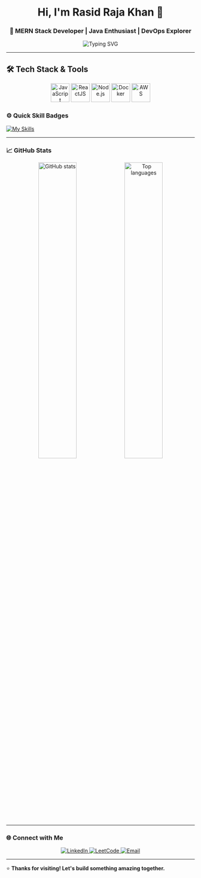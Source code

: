 <h1 align="center">Hi, I'm Rasid Raja Khan 👋</h1>
<h3 align="center">🚀 MERN Stack Developer | Java Enthusiast | DevOps Explorer</h3>

<p align="center">
  <img src="https://readme-typing-svg.demolab.com?font=Fira+Code&size=18&pause=1000&color=00ADB5&center=true&vCenter=true&width=440&lines=Building+Scalable+Web+Apps;Solving+DSA+on+LeetCode;Deploying+on+AWS+%26+Docker;Exploring+CI%2FCD+Pipelines;Learning+and+Collaborating" alt="Typing SVG" />
</p>

---

## 🛠️ Tech Stack & Tools

<p align="center">
  <!-- Static 3D-style icons -->
  <img src="https://raw.githubusercontent.com/your-username/assets/main/js-3d-icon.png" alt="JavaScript" width="50px"/>
  <img src="https://raw.githubusercontent.com/your-username/assets/main/react-3d-icon.png" alt="ReactJS" width="50px"/>
  <img src="https://raw.githubusercontent.com/your-username/assets/main/nodejs-3d-icon.png" alt="Node.js" width="50px"/>
  <img src="https://raw.githubusercontent.com/your-username/assets/main/docker-3d-icon.png" alt="Docker" width="50px"/>
  <img src="https://raw.githubusercontent.com/your-username/assets/main/aws-3d-icon.png" alt="AWS" width="50px"/>
</p>

### ⚙️ Quick Skill Badges

[![My Skills](https://skills.thijs.gg/icons?i=js,react,nodejs,express,mongodb,java,aws,docker,git,linux&theme=light)](https://skills.thijs.gg)

---

### 📈 GitHub Stats

<p align="center">
  <img src="https://github-readme-stats.vercel.app/api?username=khanrasidraja&show_icons=true&theme=radical" width="45%" alt="GitHub stats" />
  <img src="https://github-readme-stats.vercel.app/api/top-langs/?username=khanrasidraja&layout=compact&theme=radical" width="45%" alt="Top languages" />
</p>

---

### 🌐 Connect with Me

<p align="center">
  <a href="https://www.linkedin.com/in/rashid-r-k-6b6aa5173/" target="_blank">
    <img src="https://img.shields.io/badge/LinkedIn-0A66C2?style=for-the-badge&logo=linkedin" alt="LinkedIn" />
  </a>
  <a href="https://leetcode.com/u/RasidKhan123/" target="_blank">
    <img src="https://img.shields.io/badge/LeetCode-FFA116?style=for-the-badge&logo=leetcode" alt="LeetCode" />
  </a>
  <a href="mailto:khanrasidrajakhan@gmail.com">
    <img src="https://img.shields.io/badge/Gmail-D14836?style=for-the-badge&logo=gmail" alt="Email" />
  </a>
</p>

---

⭐ **Thanks for visiting! Let's build something amazing together.**

